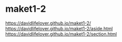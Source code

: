 # maket1-2
  https://davidlifelover.github.io/maket1-2/
  https://davidlifelover.github.io/maket1-2/aside.html
  https://davidlifelover.github.io/maket1-2/section.html
  
